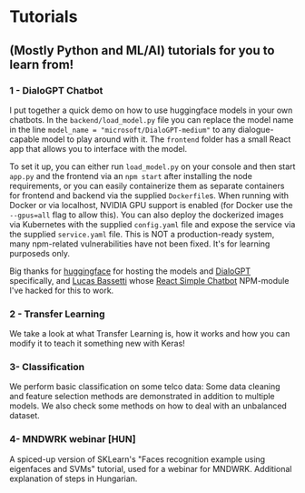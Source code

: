# Tutorials
## (Mostly Python and ML/AI) tutorials for you to learn from!

### 1 - DialoGPT Chatbot

I put together a quick demo on how to use huggingface models in your own chatbots. In the `backend/load_model.py` file you can replace the model name in the line `model_name = "microsoft/DialoGPT-medium"` to any dialogue-capable model to play around with it. The `frontend` folder has a small React app that allows you to interface with the model.

To set it up, you can either run `load_model.py` on your console and then start `app.py` and the frontend via an `npm start` after installing the node requirements, or you can easily containerize them as separate containers for frontend and backend via the supplied `Dockerfile`s. When running with Docker or via localhost, NVIDIA GPU support is enabled (for Docker use the `--gpus=all` flag to allow this). You can also deploy the dockerized images via Kubernetes with the supplied `config.yaml` file and expose the service via the supplied `service.yaml` file. This is NOT a production-ready system, many npm-related vulnerabilities have not been fixed. It's for learning purposeds only.

Big thanks for [huggingface](https://huggingface.co/microsoft/DialoGPT-medium) for hosting the models and [DialoGPT](https://github.com/microsoft/DialoGPT) specifically, and [Lucas Bassetti](https://www.google.com) whose [React Simple Chatbot](https://lucasbassetti.com.br/react-simple-chatbot/#/) NPM-module I've hacked for this to work.

### 2 - Transfer Learning

We take a look at what Transfer Learning is, how it works and how you can modify it to teach it something new with Keras!

### 3- Classification

We perform basic classification on some telco data: Some data cleaning and feature selection methods are demonstrated in addition to multiple models. We also check some methods on how to deal with an unbalanced dataset.

### 4- MNDWRK webinar [HUN]

A spiced-up version of SKLearn's "Faces recognition example using eigenfaces and SVMs" tutorial, used for a webinar for MNDWRK. Additional explanation of steps in Hungarian.
